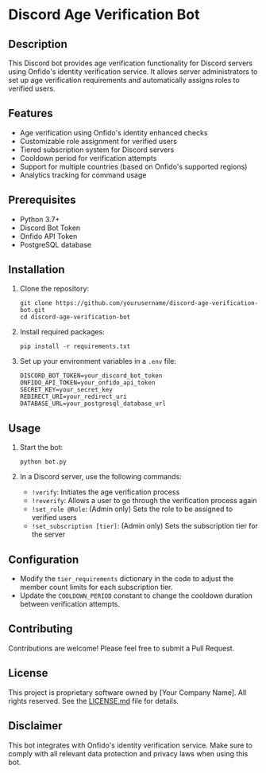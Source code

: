 # Discord Age Verification Bot

## Description
This Discord bot provides age verification functionality for Discord servers using Onfido's identity verification service. It allows server administrators to set up age verification requirements and automatically assigns roles to verified users.

## Features
- Age verification using Onfido's identity enhanced checks
- Customizable role assignment for verified users
- Tiered subscription system for Discord servers
- Cooldown period for verification attempts
- Support for multiple countries (based on Onfido's supported regions)
- Analytics tracking for command usage

## Prerequisites
- Python 3.7+
- Discord Bot Token
- Onfido API Token
- PostgreSQL database

## Installation

1. Clone the repository:
   ```
   git clone https://github.com/yourusername/discord-age-verification-bot.git
   cd discord-age-verification-bot
   ```

2. Install required packages:
   ```
   pip install -r requirements.txt
   ```

3. Set up your environment variables in a `.env` file:
   ```
   DISCORD_BOT_TOKEN=your_discord_bot_token
   ONFIDO_API_TOKEN=your_onfido_api_token
   SECRET_KEY=your_secret_key
   REDIRECT_URI=your_redirect_uri
   DATABASE_URL=your_postgresql_database_url
   ```

## Usage

1. Start the bot:
   ```
   python bot.py
   ```

2. In a Discord server, use the following commands:
   - `!verify`: Initiates the age verification process
   - `!reverify`: Allows a user to go through the verification process again
   - `!set_role @Role`: (Admin only) Sets the role to be assigned to verified users
   - `!set_subscription [tier]`: (Admin only) Sets the subscription tier for the server

## Configuration

- Modify the `tier_requirements` dictionary in the code to adjust the member count limits for each subscription tier.
- Update the `COOLDOWN_PERIOD` constant to change the cooldown duration between verification attempts.

## Contributing

Contributions are welcome! Please feel free to submit a Pull Request.

## License

This project is proprietary software owned by [Your Company Name]. All rights reserved. See the [LICENSE.md](LICENSE.md) file for details.

## Disclaimer

This bot integrates with Onfido's identity verification service. Make sure to comply with all relevant data protection and privacy laws when using this bot.